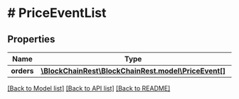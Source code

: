 # # PriceEventList

## Properties

Name | Type | Description | Notes
------------ | ------------- | ------------- | -------------
**orders** | [**\BlockChainRest\BlockChainRest.model\PriceEvent[]**](PriceEvent.md) |  | [optional] 

[[Back to Model list]](../../README.md#documentation-for-models) [[Back to API list]](../../README.md#documentation-for-api-endpoints) [[Back to README]](../../README.md)


